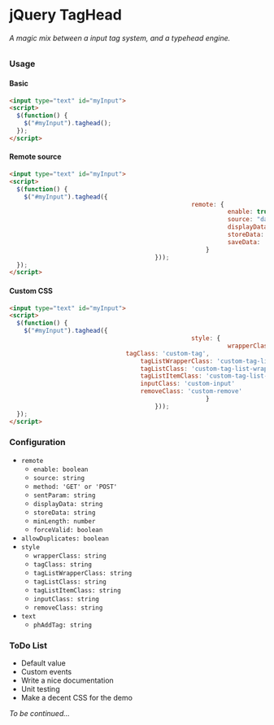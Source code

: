 # jQuery TagHead

###### A *magic* mix between a input tag system, and a typehead engine.

### Usage

#### Basic
```html
<input type="text" id="myInput">
<script>
  $(function() {
    $("#myInput").taghead();
  });
</script>
```

#### Remote source

```html
<input type="text" id="myInput">
<script>
  $(function() {
    $("#myInput").taghead({	
											      remote: {
														    enable: true,
														    source: "data.json",
														    displayData: 'name',
														    storeData: 'id',
														    saveData: 'id'
													  }
										}));
  });
</script>
```

#### Custom CSS

```html
<input type="text" id="myInput">
<script>
  $(function() {
    $("#myInput").taghead({	
											      style: {
														    wrapperClass: 'custom-wrapper',
                                tagClass: 'custom-tag',
                          			tagListWrapperClass: 'custom-tag-list-wrapper',
                          			tagListClass: 'custom-tag-list-wrapper'
                          			tagListItemClass: 'custom-tag-list-item'
                          			inputClass: 'custom-input'
                          			removeClass: 'custom-remove'
													  }
										}));
  });
</script>
```

### Configuration

* `remote`
  * `enable: boolean`
  * `source: string`
  * `method: 'GET' or 'POST'`
  * `sentParam: string`
  * `displayData: string`
  * `storeData: string`
  * `minLength: number`
  * `forceValid: boolean`
* `allowDuplicates: boolean`
* `style`
  * `wrapperClass: string`
  * `tagClass: string`
  * `tagListWrapperClass: string`
  * `tagListClass: string`
  * `tagListItemClass: string`
  * `inputClass: string`
  * `removeClass: string`
* `text`
  * `phAddTag: string`

### ToDo List

* Default value
* Custom events
* Write a nice documentation
* Unit testing
* Make a decent CSS for the demo

*To be continued...*
